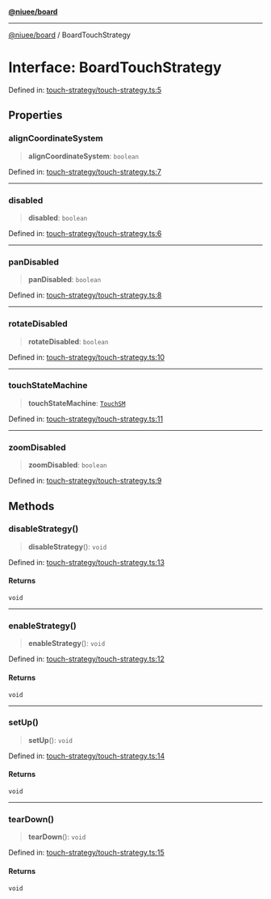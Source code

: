 [**@niuee/board**](../README.md)

***

[@niuee/board](../globals.md) / BoardTouchStrategy

# Interface: BoardTouchStrategy

Defined in: [touch-strategy/touch-strategy.ts:5](https://github.com/niuee/board/blob/e6c1edcccf6525a0cc9088782c7c4653e837f533/src/touch-strategy/touch-strategy.ts#L5)

## Properties

### alignCoordinateSystem

> **alignCoordinateSystem**: `boolean`

Defined in: [touch-strategy/touch-strategy.ts:7](https://github.com/niuee/board/blob/e6c1edcccf6525a0cc9088782c7c4653e837f533/src/touch-strategy/touch-strategy.ts#L7)

***

### disabled

> **disabled**: `boolean`

Defined in: [touch-strategy/touch-strategy.ts:6](https://github.com/niuee/board/blob/e6c1edcccf6525a0cc9088782c7c4653e837f533/src/touch-strategy/touch-strategy.ts#L6)

***

### panDisabled

> **panDisabled**: `boolean`

Defined in: [touch-strategy/touch-strategy.ts:8](https://github.com/niuee/board/blob/e6c1edcccf6525a0cc9088782c7c4653e837f533/src/touch-strategy/touch-strategy.ts#L8)

***

### rotateDisabled

> **rotateDisabled**: `boolean`

Defined in: [touch-strategy/touch-strategy.ts:10](https://github.com/niuee/board/blob/e6c1edcccf6525a0cc9088782c7c4653e837f533/src/touch-strategy/touch-strategy.ts#L10)

***

### touchStateMachine

> **touchStateMachine**: [`TouchSM`](../classes/TouchSM.md)

Defined in: [touch-strategy/touch-strategy.ts:11](https://github.com/niuee/board/blob/e6c1edcccf6525a0cc9088782c7c4653e837f533/src/touch-strategy/touch-strategy.ts#L11)

***

### zoomDisabled

> **zoomDisabled**: `boolean`

Defined in: [touch-strategy/touch-strategy.ts:9](https://github.com/niuee/board/blob/e6c1edcccf6525a0cc9088782c7c4653e837f533/src/touch-strategy/touch-strategy.ts#L9)

## Methods

### disableStrategy()

> **disableStrategy**(): `void`

Defined in: [touch-strategy/touch-strategy.ts:13](https://github.com/niuee/board/blob/e6c1edcccf6525a0cc9088782c7c4653e837f533/src/touch-strategy/touch-strategy.ts#L13)

#### Returns

`void`

***

### enableStrategy()

> **enableStrategy**(): `void`

Defined in: [touch-strategy/touch-strategy.ts:12](https://github.com/niuee/board/blob/e6c1edcccf6525a0cc9088782c7c4653e837f533/src/touch-strategy/touch-strategy.ts#L12)

#### Returns

`void`

***

### setUp()

> **setUp**(): `void`

Defined in: [touch-strategy/touch-strategy.ts:14](https://github.com/niuee/board/blob/e6c1edcccf6525a0cc9088782c7c4653e837f533/src/touch-strategy/touch-strategy.ts#L14)

#### Returns

`void`

***

### tearDown()

> **tearDown**(): `void`

Defined in: [touch-strategy/touch-strategy.ts:15](https://github.com/niuee/board/blob/e6c1edcccf6525a0cc9088782c7c4653e837f533/src/touch-strategy/touch-strategy.ts#L15)

#### Returns

`void`
